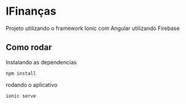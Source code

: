 # IFinanças

Projeto utilizando o framework Ionic com Angular utilizando Firebase

## Como rodar

Instalando as dependencias
```
npm install
```

rodando o aplicativo
```
ionic serve
```
